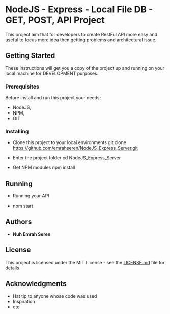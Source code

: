 # NodeJS - Express - Local File DB - GET, POST, API Project

This project aim that for developers to create RestFul API more easy and useful to focus more idea then getting problems and architectural issue. 

## Getting Started

These instructions will get you a copy of the project up and running on your local machine for DEVELOPMENT purposes. 

### Prerequisites

Before install and run this project your needs;
- NodeJS,
- NPM,
- GIT

### Installing

* Clone this project to your local environments
git clone https://github.com/emrahseren/NodeJS_Express_Server.git

* Enter the project folder 
cd NodeJS_Express_Server

* Get NPM modules
npm install 

## Running 

* Running your API
- npm start

## Authors

* **Nuh Emrah Seren** 

## License

This project is licensed under the MIT License - see the [LICENSE.md](LICENSE.md) file for details

## Acknowledgments

* Hat tip to anyone whose code was used
* Inspiration
* etc
